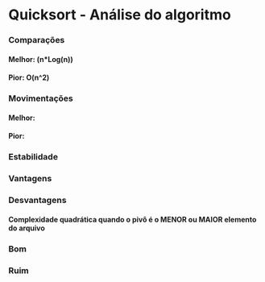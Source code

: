 # Quicksort - Análise do algoritmo
### Comparações
#### Melhor: (n*Log(n))
#### Pior: O(n^2)

### Movimentações
#### Melhor: 
#### Pior: 

### Estabilidade
#### 

### Vantagens
#### 

### Desvantagens
#### Complexidade quadrática quando o pivô é o MENOR ou MAIOR elemento do arquivo 

### Bom
#### 
### Ruim
#### 